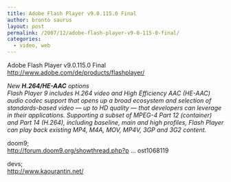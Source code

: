 ```yaml
---
title: Adobe Flash Player v9.0.115.0 Final
author: bronto saurus
layout: post
permalink: /2007/12/adobe-flash-player-v9-0-115-0-final/
categories:
  - video, web
---
```

Adobe Flash Player v9.0.115.0 Final <a href="http://www.adobe.com/de/products/flashplayer/" target="_blank" >http://www.adobe.com/de/products/flashplayer/</a>

*New **H.264/HE-AAC** options  
Flash Player 9 includes H.264 video and High Efficiency AAC (HE-AAC) audio codec support that opens up a broad ecosystem and selection of standards-based video — up to HD quality — that developers can leverage in their applications. Supporting a subset of MPEG-4 Part 12 (container) and Part 14 (H.264), including baseline, main and high profiles, Flash Player can play back existing MP4, M4A, MOV, MP4V, 3GP and 3G2 content.*

doom9;  
<a href="http://forum.doom9.org/showthread.php?p=1068119#post1068119" target="_blank" >http://forum.doom9.org/showthread.php?p &#8230; ost1068119</a>

devs;  
<a href="http://www.kaourantin.net/" target="_blank" >http://www.kaourantin.net/</a>